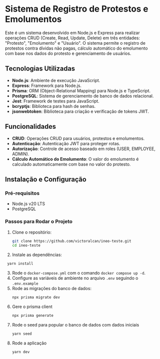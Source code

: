 # Sistema de Registro de Protestos e Emolumentos

Este é um sistema desenvolvido em Node.js e Express para realizar operações CRUD (Create, Read, Update, Delete) em três entidades: "Protesto", "Emolumento" e "Usuário". O sistema permite o registro de protestos contra dívidas não pagas, cálculo automático do emolumento com base nos dados do protesto e gerenciamento de usuários.

## Tecnologias Utilizadas

- **Node.js**: Ambiente de execução JavaScript.
- **Express**: Framework para Node.js.
- **Prisma**: ORM (Object-Relational Mapping) para Node.js e TypeScript.
- **PostgreSQL**: Sistema de gerenciamento de banco de dados relacional.
- **Jest**: Framework de testes para JavaScript.
- **bcryptjs**: Biblioteca para hash de senhas.
- **jsonwebtoken**: Biblioteca para criação e verificação de tokens JWT.

## Funcionalidades

- **CRUD**: Operações CRUD para usuários, protestos e emolumentos.
- **Autenticação**: Autenticação JWT para proteger rotas.
- **Autorização**: Controle de acesso baseado em roles (USER, EMPLOYEE, ADMIN).
- **Cálculo Automático do Emolumento**: O valor do emolumento é calculado automaticamente com base no valor do protesto.

## Instalação e Configuração

### Pré-requisitos

- Node.js v20 LTS
- PostgreSQL 

### Passos para Rodar o Projeto

1. Clone o repositório:
   ```bash
   git clone https://github.com/victoralcan/ineo-teste.git
   cd ineo-teste
   ```
2. Instale as dependências:
  ```bash
   yarn install
 ```
3. Rode o `docker-compose.yml` com o comando `docker compose up -d`.
4. Configure as variáveis de ambiente no arquivo `.env` seguindo o `.env.example`
5. Rode as migrações do banco de dados:
   ```bash
   npx prisma migrate dev
   ```
6. Gere o prisma client
    ```bash
   npx prisma generate
   ```
7. Rode o seed para popular o banco de dados com dados iniciais
   ```bash
   yarn seed
   ```
8. Rode a aplicação
   ```bash
   yarn dev
   ```
